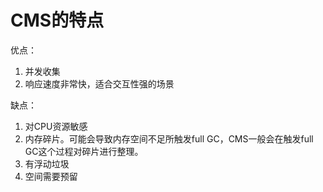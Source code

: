 # CMS的特点

优点：

1. 并发收集
2. 响应速度非常快，适合交互性强的场景

缺点：

1. 对CPU资源敏感
2. 内存碎片。可能会导致内存空间不足所触发full GC，CMS一般会在触发full GC这个过程对碎片进行整理。
3. 有浮动垃圾
4. 空间需要预留

